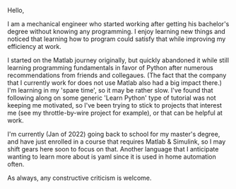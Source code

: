 Hello,

  I am a mechanical engineer who started working after getting his bachelor's degree without knowing any programming. I enjoy learning new things and noticed that learning how to program could satisfy that while improving my efficiency at work.

  I started on the Matlab journey originally, but quickly abandoned it while still learning programming fundamentals in favor of Python after numerous recommendations from friends and collegaues. (The fact that the company that I currently work for does not use Matlab also had a big impact there.) I'm learning in my 'spare time', so it may be rather slow. I've found that following along on some generic 'Learn Python' type of tutorial was not keeping me motivated, so I've been trying to stick to projects that interest me (see my throttle-by-wire project for example), or that can be helpful at work.

  I'm currently (Jan of 2022) going back to school for my master's degree, and have just enrolled in a course that requires Matlab & Simulink, so I may shift gears here soon to focus on that.  Another language that I anticipate wanting to learn more about is yaml since it is used in home automation often.
  
  As always, any constructive criticism is welcome.
